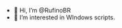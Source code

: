 - 👋 Hi, I’m @RufinoBR
- 👀 I’m interested in WIndows scripts.

<!---
RufinoBR/RufinoBR is a ✨ special ✨ repository because its `README.md` (this file) appears on your GitHub profile.
You can click the Preview link to take a look at your changes.
--->
